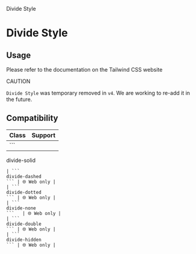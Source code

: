 Divide Style

# Divide Style

## Usage

Please refer to the documentation on the Tailwind CSS website

CAUTION

`Divide Style` was temporary removed in `v4`. We are working to re-add it in the future.

## Compatibility

| Class                 | Support     |
| --------------------- | ----------- |
| ```
divide-solid
```  | 🌐 Web only |
| ```
divide-dashed
``` | 🌐 Web only |
| ```
divide-dotted
``` | 🌐 Web only |
| ```
divide-none
```   | 🌐 Web only |
| ```
divide-double
``` | 🌐 Web only |
| ```
divide-hidden
``` | 🌐 Web only |
